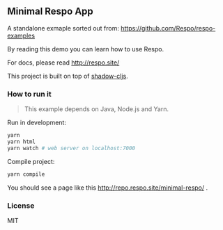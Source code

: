 
Minimal Respo App
----

A standalone exmaple sorted out from: https://github.com/Respo/respo-examples

By reading this demo you can learn how to use Respo.

For docs, please read http://respo.site/

This project is built on top of [shadow-cljs](https://github.com/thheller/shadow-cljs).

### How to run it

> This example depends on Java, Node.js and Yarn.

Run in development:

```bash
yarn
yarn html
yarn watch # web server on localhost:7000
```

Compile project:

```bash
yarn compile
```

You should see a page like this http://repo.respo.site/minimal-respo/ .

### License

MIT

